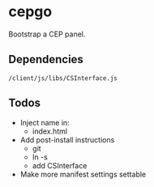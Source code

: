 # cepgo

Bootstrap a CEP panel.

## Dependencies

`/client/js/libs/CSInterface.js`

## Todos

- Inject name in:
  - index.html
- Add post-install instructions
  - git
  - ln -s
  - add CSInterface
- Make more manifest settings settable
